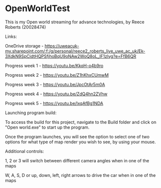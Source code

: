 # OpenWorldTest
This is my Open world streaming for advance technologies, by Reece Roberts (20028474)

Links:

OneDrive storage - https://uweacuk-my.sharepoint.com/:f:/g/personal/reece2_roberts_live_uwe_ac_uk/Ek-3XdkN9SpCidtHQPSfjhoBqU9oNAw2WoQ8oL_IF1zlvg?e=FfB6QR

Progress week 1 - https://youtu.be/KkqH-o4b9ro

Progress week 2 - https://youtu.be/Z1hKhxCUmwM

Progress week 3 - https://youtu.be/JpcOtAr5m0A

Progress week 4 - https://youtu.be/ZdQ4hn2ZVhw

Progress week 5 - https://youtu.be/lxqAfBg1NDA


Launching program build:

To access the build for this project, navigate to the Build folder and click on "Open world.exe" to start up the program.

Once the program launches, you will see the option to select one of two options for what type of map render you wish to see, by using your mouse.

Additional controls:

1, 2 or 3 will switch between different camera angles when in one of the maps

W, A, S, D or up, down, left, right arrows to drive the car when in one of the maps

